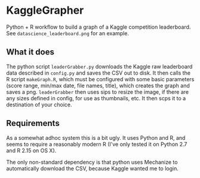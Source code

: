 # KaggleGrapher

Python + R workflow to build a graph of a Kaggle competition leaderboard.
See `datascience_leaderboard.png` for an example.

## What it does
The python script `leaderGrabber.py` downloads the Kaggle raw leaderboard data 
described in `config.py` and saves the CSV out to disk. It then calls the R
script `makeGraph.R`, which must be configured with some basic parameters (score
range, min/max date, file names, title), which creates the graph and saves a png.
`leaderGrabber` then uses sips to resize the image, if there are any sizes 
defined in config, for use as thumbnails, etc. It then scps it to a destination
of your choice.

## Requirements
As a somewhat adhoc system this is a bit ugly. It uses Python and R, and seems
to require a reasonably modern R (I've only tested it on Python 2.7 and R 2.15
on OS X).

The only non-standard dependency is that python uses Mechanize to automatically
download the CSV, because Kaggle wanted me to login.

